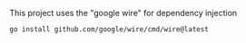 This project uses the "google wire" for dependency injection

```
go install github.com/google/wire/cmd/wire@latest
```
